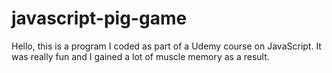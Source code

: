 # javascript-pig-game
Hello, this is a program I coded as part of a Udemy course on JavaScript. It was really fun and I gained a lot of muscle memory as a result.
